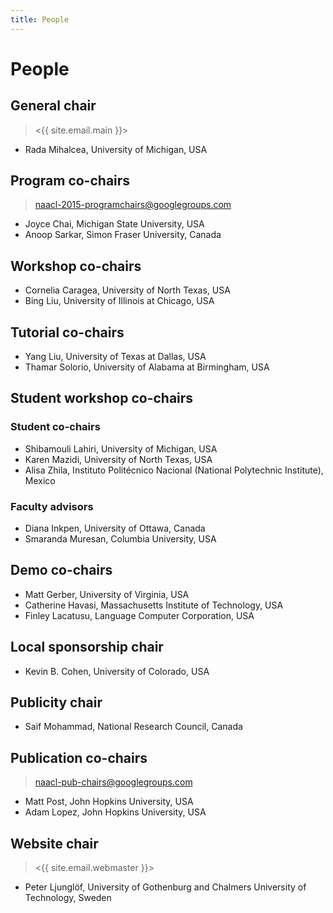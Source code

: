 ```yaml
---
title: People
---
```


# People

## General chair

> <{{ site.email.main }}>

- Rada Mihalcea, University of Michigan, USA

## Program co-chairs

> <naacl-2015-programchairs@googlegroups.com>

- Joyce Chai, Michigan State University, USA
- Anoop Sarkar, Simon Fraser University, Canada

## Workshop co-chairs

- Cornelia Caragea, University of North Texas, USA
- Bing Liu, University of Illinois at Chicago, USA

## Tutorial co-chairs

- Yang Liu, University of Texas at Dallas, USA
- Thamar Solorio, University of Alabama at Birmingham, USA

## Student workshop co-chairs

### Student co-chairs

- Shibamouli Lahiri, University of Michigan, USA
- Karen Mazidi, University of North Texas, USA
- Alisa Zhila, Instituto Politécnico Nacional (National Polytechnic Institute), Mexico

### Faculty advisors

- Diana Inkpen, University of Ottawa, Canada
- Smaranda Muresan, Columbia University, USA

## Demo co-chairs

- Matt Gerber, University of Virginia, USA
- Catherine Havasi, Massachusetts Institute of Technology, USA
- Finley Lacatusu, Language Computer Corporation, USA

## Local sponsorship chair

- Kevin B. Cohen, University of Colorado, USA

## Publicity chair

- Saif Mohammad, National Research Council, Canada

## Publication co-chairs

> <naacl-pub-chairs@googlegroups.com>

- Matt Post, John Hopkins University, USA
- Adam Lopez, John Hopkins University, USA

## Website chair

> <{{ site.email.webmaster }}>

- Peter Ljunglöf, University of Gothenburg and Chalmers University of Technology, Sweden

